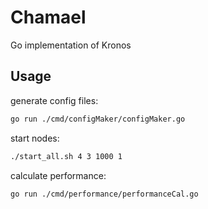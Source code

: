 # Chamael

Go implementation of Kronos

## Usage

generate config files:
``` bash
go run ./cmd/configMaker/configMaker.go
```

start nodes:
``` bash
./start_all.sh 4 3 1000 1
```

calculate performance:
``` bash
go run ./cmd/performance/performanceCal.go
```